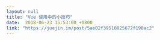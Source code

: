 ```yaml
---
layout: null
title: "Vue 使用中的小技巧"
date:  2018-06-23 15:53:00 +0800
link: "https://juejin.im/post/5ae02f39518825672f198ac2"
---
```

